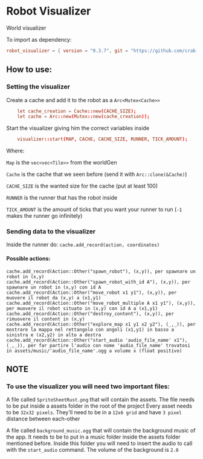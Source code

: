 # Robot Visualizer
World visualizer

To import as dependency:

```toml
robot_visualizer = { version = "0.3.7", git = "https://github.com/crab-adv-prog/Visualizer.git"}
```

## How to use:

### Setting the visualizer

Create a cache and add it to the robot as a ```Arc<Mutex<Cache>>```

```toml
    let cache_creation = Cache::new(CACHE_SIZE);
    let cache = Arc::new(Mutex::new(cache_creation));
```

Start the visualizer giving him the correct variables inside

```toml
    visualizer::start(MAP, CACHE, CACHE_SIZE, RUNNER, TICK_AMOUNT);
```

Where:

```Map``` is the ```vec<vec<Tile>>``` from the worldGen

```Cache``` is the cache that we seen before (send it with ```Arc::clone(&Cache)```)

```CACHE_SIZE``` is the wanted size for the cache (put at least 100)

```RUNNER``` is the runner that has the robot inside

```TICK_AMOUNT``` is the amount of ticks that you want your runner to run (```-1``` makes the runner go infinitely)

### Sending data to the visualizer

Inside the runner do: ```cache.add_record(action, coordinates)```

#### Possible actions:

```
cache.add_record(Action::Other("spawn_robot"), (x,y)), per spawnare un robot in (x,y)
cache.add_record(Action::Other("spawn_robot_with_id A"), (x,y)), per spawnare un robot in (x,y) con id A
cache.add_record(Action::Other("move_robot x1 y1"), (x,y)), per muovere il robot da (x,y) a (x1,y1)
cache.add_record(Action::Other("move_robot_multiple A x1 y1"), (x,y)), per muovere il robot situato in (x,y) con id A a (x1,y1)
cache.add_record(Action::Other("destroy_content"), (x,y)), per rimuovere il content in (x,y)
cache.add_record(Action::Other("explore_map x1 y1 x2 y2"), (_,_)), per mostrare la mappa nel rettangolo con angoli (x1,y1) in basso a sinistra e (x2,y2) in alto a destra
cache.add_record(Action::Other("start_audio 'audio_file_name' x1"), (_,_)), per far partire l'audio con nome 'audio_file_name' trovatosi in assets/music/'audio_file_name'.ogg a volume x (float positivo)
```


## NOTE

### To use the visualizer you will need two important files:

A file called ```SpriteSheetRust.png``` that will contain the assets. The file needs to be put inside a assets folder in the root of the project
Every asset needs to be ```32x32 pixels```. They'll need to be in a ```12x6 grid``` and have ```3 pixel``` distance between each-other

A file called ```background_music.ogg``` that will contain the background music of the app. It needs to be to put in a music folder inside the assets folder mentioned before.
Inside this folder you will need to insert the audio to call with the ```start_audio``` command. The volume of the background is ```2.0``` 
